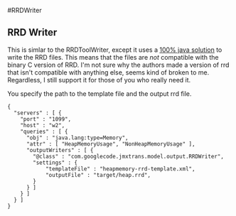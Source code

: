 #RRDWriter

## RRD Writer

This is simlar to the RRDToolWriter, except it uses a
[100% java solution](http://www.jrobin.org/index.php/Main_Page) to write
the RRD files. This means that the files are *not* compatible with the
binary C version of RRD. I'm not sure why the authors made a version of
rrd that isn't compatible with anything else, seems kind of broken to
me. Regardless, I still support it for those of you who really need it.

You specify the path to the template file and the output rrd file.

```
{
  "servers" : [ {
    "port" : "1099",
    "host" : "w2",
    "queries" : [ {
      "obj" : "java.lang:type=Memory",
      "attr" : [ "HeapMemoryUsage", "NonHeapMemoryUsage" ],
      "outputWriters" : [ {
        "@class" : "com.googlecode.jmxtrans.model.output.RRDWriter",
        "settings" : {
            "templateFile" : "heapmemory-rrd-template.xml",
            "outputFile" : "target/heap.rrd",
        }
      } ]
    } ]
  } ]
}
```